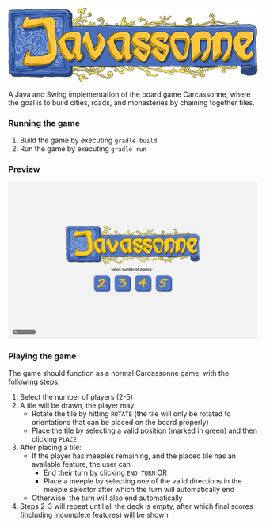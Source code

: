 ![Javassonne Logo](https://github.com/navidmx/Javassonne/blob/master/src/main/resources/logo.png?raw=true)

A Java and Swing implementation of the board game Carcassonne, where the goal is to build cities, roads, and monasteries by chaining together tiles.

### Running the game
1. Build the game by executing `gradle build`
2. Run the game by executing `gradle run`

### Preview
![Javassonne GIF](https://github.com/navidmx/Javassonne/blob/master/preview.gif?raw=true)

### Playing the game
The game should function as a normal Carcassonne game, with the following steps:
1. Select the number of players (2-5)
2. A tile will be drawn, the player may:
    - Rotate the tile by hitting `ROTATE` (the tile will only be rotated to orientations
    that can be placed on the board properly)
    - Place the tile by selecting a valid position (marked in green) and then clicking
    `PLACE`
3. After placing a tile:
    - If the player has meeples remaining, and the placed tile has an available feature,
    the user
  can
      - End their turn by clicking `END TURN` OR
      - Place a meeple by selecting one of the valid directions in the meeple selector
      after which
  the turn will automatically end
    - Otherwise, the turn will also end automatically
4. Steps 2-3 will repeat until all the deck is empty, after which final scores
(including incomplete features) will be shown
